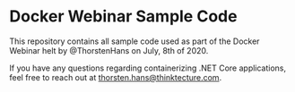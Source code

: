 # Docker Webinar Sample Code

This repository contains all sample code used as part of the Docker Webinar helt by @ThorstenHans on July, 8th of 2020.

If you have any questions regarding containerizing .NET Core applications, feel free to reach out at [thorsten.hans@thinktecture.com](mailto:thorsten.hans@thinktecture.com).